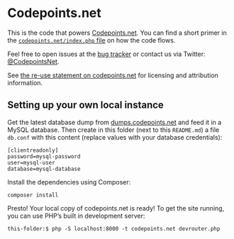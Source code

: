 Codepoints.net
==============

This is the code that powers [Codepoints.net](http://codepoints.net). You can
find a short primer in the [`codepoints.net/index.php`
file](https://github.com/Boldewyn/Codepoints.net/blob/master/codepoints.net/index.php)
on how the code flows.

Feel free to open issues at the [bug
tracker](https://github.com/Boldewyn/Codepoints.net/issues) or contact us via
Twitter: [@CodepointsNet](https://twitter.com/CodepointsNet).

See [the re-use statement on
codepoints.net](http://codepoints.net/about#this_site) for licensing and
attribution information.

Setting up your own local instance
----------------------------------

Get the latest database dump from
[dumps.codepoints.net](https://dumps.codepoints.net) and feed it in a MySQL
database. Then create in this folder (next to this `README.md`) a file
`db.conf` with this content (replace values with your database credentials):

    [clientreadonly]
    password=mysql-password
    user=mysql-user
    database=mysql-database

Install the dependencies using Composer:

    composer install

Presto! Your local copy of codepoints.net is ready! To get the site running,
you can use PHP’s built in development server:

    this-folder:$ php -S localhost:8000 -t codepoints.net devrouter.php
